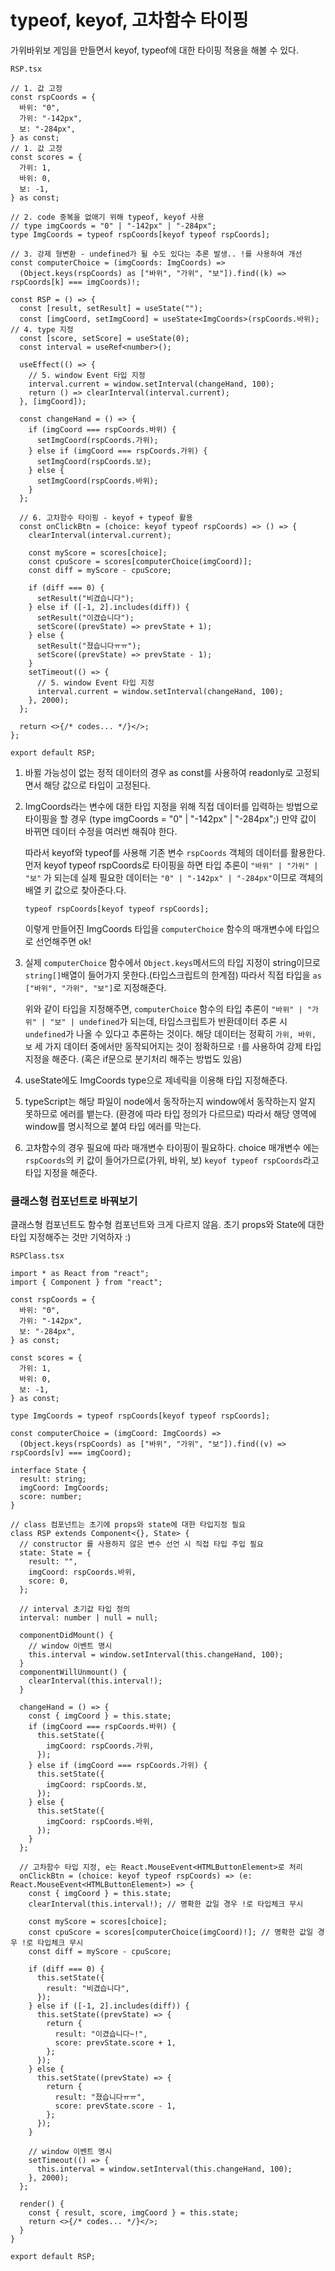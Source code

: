 ﻿# typeof, keyof, 고차함수 타이핑

가위바위보 게임을 만들면서 keyof, typeof에 대한 타이핑 적용을 해볼 수 있다.

`RSP.tsx`

```tsx
// 1. 값 고정
const rspCoords = {
  바위: "0",
  가위: "-142px",
  보: "-284px",
} as const;
// 1. 값 고정
const scores = {
  가위: 1,
  바위: 0,
  보: -1,
} as const;

// 2. code 중복을 없애기 위해 typeof, keyof 사용
// type imgCoords = "0" | "-142px" | "-284px";
type ImgCoords = typeof rspCoords[keyof typeof rspCoords];

// 3. 강제 형변환 - undefined가 될 수도 있다는 추론 발생.. !를 사용하여 개선
const computerChoice = (imgCoords: ImgCoords) =>
  (Object.keys(rspCoords) as ["바위", "가위", "보"]).find((k) => rspCoords[k] === imgCoords)!;

const RSP = () => {
  const [result, setResult] = useState("");
  const [imgCoord, setImgCoord] = useState<ImgCoords>(rspCoords.바위); // 4. type 지정
  const [score, setScore] = useState(0);
  const interval = useRef<number>();

  useEffect(() => {
    // 5. window Event 타입 지정
    interval.current = window.setInterval(changeHand, 100);
    return () => clearInterval(interval.current);
  }, [imgCoord]);

  const changeHand = () => {
    if (imgCoord === rspCoords.바위) {
      setImgCoord(rspCoords.가위);
    } else if (imgCoord === rspCoords.가위) {
      setImgCoord(rspCoords.보);
    } else {
      setImgCoord(rspCoords.바위);
    }
  };

  // 6. 고차함수 타이핑 - keyof + typeof 활용
  const onClickBtn = (choice: keyof typeof rspCoords) => () => {
    clearInterval(interval.current);

    const myScore = scores[choice];
    const cpuScore = scores[computerChoice(imgCoord)];
    const diff = myScore - cpuScore;

    if (diff === 0) {
      setResult("비겼습니다");
    } else if ([-1, 2].includes(diff)) {
      setResult("이겼습니다");
      setScore((prevState) => prevState + 1);
    } else {
      setResult("졌습니다ㅠㅠ");
      setScore((prevState) => prevState - 1);
    }
    setTimeout(() => {
      // 5. window Event 타입 지정
      interval.current = window.setInterval(changeHand, 100);
    }, 2000);
  };

  return <>{/* codes... */}</>;
};

export default RSP;
```

1. 바뀔 가능성이 없는 정적 데이터의 경우 as const를 사용하여 readonly로 고정되면서 해당 값으로 타입이 고정된다.
2. ImgCoords라는 변수에 대한 타입 지정을 위해 직접 데이터를 입력하는 방법으로 타이핑을 할 경우 (type imgCoords = "0" | "-142px" | "-284px";) 만약 값이 바뀌면 데이터 수정을 여러번 해줘야 한다.

   따라서 keyof와 typeof를 사용해 기존 변수 `rspCoords` 객체의 데이터를 활용한다.
   먼저 keyof typeof rspCoords로 타이핑을 하면 타입 추론이 `"바위" | "가위" | "보"` 가 되는데 실제 필요한 데이터는 `"0" | "-142px" | "-284px"`이므로 객체의 배열 키 값으로 찾아준다.다.

   `typeof rspCoords[keyof typeof rspCoords];`

   이렇게 만들어진 ImgCoords 타입을 `computerChoice` 함수의 매개변수에 타입으로 선언해주면 ok!

3. 실제 `computerChoice` 함수에서 `Object.keys`메서드의 타입 지정이 string이므로 `string[]`배열이 들어가지 못한다.(타입스크립트의 한계점) 따라서 직접 타입을 `as ["바위", "가위", "보"]`로 지정해준다.

   위와 같이 타입을 지정해주면, `computerChoice` 함수의 타입 추론이 `"바위" | "가위" | "보" | undefined`가 되는데, 타입스크립트가 반환데이터 추론 시 `undefined`가 나올 수 있다고 추론하는 것이다. 해당 데이터는 정확히 `가위, 바위, 보` 세 가지 데이터 중에서만 동작되어지는 것이 정확하므로 `!`를 사용하여 강제 타입지정을 해준다. (혹은 if문으로 분기처리 해주는 방법도 있음)

4. useState에도 ImgCoords type으로 제네릭을 이용해 타입 지정해준다.
5. typeScript는 해당 파일이 node에서 동작하는지 window에서 동작하는지 알지 못하므로 에러를 뱉는다. (환경에 따라 타입 정의가 다르므로) 따라서 해당 영역에 window를 명시적으로 붙여 타입 에러를 막는다.
6. 고차함수의 경우 필요에 따라 매개변수 타이핑이 필요하다. choice 매개변수 에는 `rspCoords`의 키 값이 들어가므로(가위, 바위, 보) `keyof typeof rspCoords`라고 타입 지정을 해준다.

### 클래스형 컴포넌트로 바꿔보기

클래스형 컴포넌트도 함수형 컴포넌트와 크게 다르지 않음. 초기 props와 State에 대한 타입 지정해주는 것만 기억하자 :)

`RSPClass.tsx`

```tsx
import * as React from "react";
import { Component } from "react";

const rspCoords = {
  바위: "0",
  가위: "-142px",
  보: "-284px",
} as const;

const scores = {
  가위: 1,
  바위: 0,
  보: -1,
} as const;

type ImgCoords = typeof rspCoords[keyof typeof rspCoords];

const computerChoice = (imgCoord: ImgCoords) =>
  (Object.keys(rspCoords) as ["바위", "가위", "보"]).find((v) => rspCoords[v] === imgCoord);

interface State {
  result: string;
  imgCoord: ImgCoords;
  score: number;
}

// class 컴포넌트는 초기에 props와 state에 대한 타입지정 필요
class RSP extends Component<{}, State> {
  // constructor 를 사용하지 않은 변수 선언 시 직접 타입 주입 필요
  state: State = {
    result: "",
    imgCoord: rspCoords.바위,
    score: 0,
  };

  // interval 초기값 타입 정의
  interval: number | null = null;

  componentDidMount() {
    // window 이벤트 명시
    this.interval = window.setInterval(this.changeHand, 100);
  }
  componentWillUnmount() {
    clearInterval(this.interval!);
  }

  changeHand = () => {
    const { imgCoord } = this.state;
    if (imgCoord === rspCoords.바위) {
      this.setState({
        imgCoord: rspCoords.가위,
      });
    } else if (imgCoord === rspCoords.가위) {
      this.setState({
        imgCoord: rspCoords.보,
      });
    } else {
      this.setState({
        imgCoord: rspCoords.바위,
      });
    }
  };

  // 고차함수 타입 지정, e는 React.MouseEvent<HTMLButtonElement>로 처리
  onClickBtn = (choice: keyof typeof rspCoords) => (e: React.MouseEvent<HTMLButtonElement>) => {
    const { imgCoord } = this.state;
    clearInterval(this.interval!); // 명확한 값일 경우 !로 타입체크 무시

    const myScore = scores[choice];
    const cpuScore = scores[computerChoice(imgCoord)!]; // 명확한 값일 경우 !로 타입체크 무시
    const diff = myScore - cpuScore;

    if (diff === 0) {
      this.setState({
        result: "비겼습니다",
      });
    } else if ([-1, 2].includes(diff)) {
      this.setState((prevState) => {
        return {
          result: "이겼습니다~!",
          score: prevState.score + 1,
        };
      });
    } else {
      this.setState((prevState) => {
        return {
          result: "졌습니다ㅠㅠ",
          score: prevState.score - 1,
        };
      });
    }

    // window 이벤트 명시
    setTimeout(() => {
      this.interval = window.setInterval(this.changeHand, 100);
    }, 2000);
  };

  render() {
    const { result, score, imgCoord } = this.state;
    return <>{/* codes... */}</>;
  }
}

export default RSP;
```
